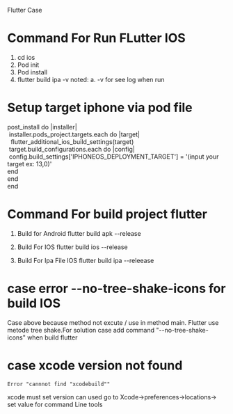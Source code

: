 Flutter Case 


# Command For Run FLutter IOS
1. cd ios
2. Pod init 
3. Pod install
4. flutter build ipa -v 
    noted:
        a. -v for see log when run

# Setup target iphone via pod file

post_install do |installer| \
&nbsp;installer.pods_project.targets.each do |target| \
    &nbsp;&nbsp;flutter_additional_ios_build_settings(target) \
    &nbsp;target.build_configurations.each do |config| \
      &nbsp;config.build_settings['IPHONEOS_DEPLOYMENT_TARGET'] = '(input your target ex: 13,0)' \
        end \
     end \
  end

# Command For build project flutter 
1. Build for Android 
    flutter build apk --release

2. Build For IOS
    flutter build ios --release
3. Build For Ipa File IOS
    flutter build ipa --releease
    
# case error   --no-tree-shake-icons for build IOS
 Case above because method not excute / use in method main. Flutter use metode tree shake.For solution case  add command 
 "--no-tree-shake-icons" 
 when build flutter  
 
 # case xcode version not found
    Error "cannnot find "xcodebuild""
   xcode must set version can used 
   go to Xcode->preferences->locations-> set value for command Line tools


